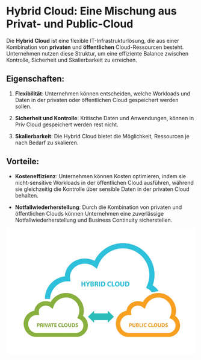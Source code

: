 # Hybrid Cloud: Eine Mischung aus Privat- und Public-Cloud

Die **Hybrid Cloud** ist eine flexible IT-Infrastrukturlösung, die aus einer Kombination von **privaten** und **öffentlichen** Cloud-Ressourcen besteht. Unternehmen nutzen diese Struktur, um eine effiziente Balance zwischen Kontrolle, Sicherheit und Skalierbarkeit zu erreichen.

## **Eigenschaften:**

1. **Flexibilität**: Unternehmen können entscheiden, welche Workloads und Daten in der privaten oder öffentlichen Cloud gespeichert werden sollen.

2. **Sicherheit und Kontrolle**: Kritische Daten und Anwendungen, können in Priv Cloud gespeichert werden rest nicht.

3. **Skalierbarkeit**: Die Hybrid Cloud bietet die Möglichkeit, Ressourcen je nach Bedarf zu skalieren.

## **Vorteile:**

- **Kosteneffizienz**: Unternehmen können Kosten optimieren, indem sie nicht-sensitive Workloads in der öffentlichen Cloud ausführen, während sie gleichzeitig die Kontrolle über sensible Daten in der privaten Cloud behalten.

- **Notfallwiederherstellung**: Durch die Kombination von privaten und öffentlichen Clouds können Unternehmen eine zuverlässige Notfallwiederherstellung und Business Continuity sicherstellen.


![HybridCloud](/Bilder/hybridcloud.png)
